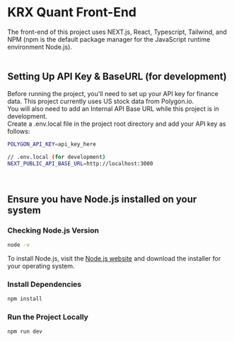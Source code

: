# KRX Quant Front-End
The front-end of this project uses NEXT.js, React, Typescript, Tailwind, and NPM (npm is the default package manager for the JavaScript runtime environment Node.js).
</br>
</br>

## Setting Up API Key & BaseURL (for development)
Before running the project, you'll need to set up your API key for finance data. This project currently uses US stock data from Polygon.io. </br>You will also need to add an Internal API Base URL while this project is in development.
</br>Create a .env.local file in the project root directory and add your API key as follows:

```Bash
POLYGON_API_KEY=api_key_here

// .env.local (for development)
NEXT_PUBLIC_API_BASE_URL=http://localhost:3000
```
</br>

## Ensure you have Node.js installed on your system

### Checking Node.js Version
```Bash
node -v
```

To install Node.js, visit the [Node.js website](https://www.example.com) and download the installer for your operating system.

### Install Dependencies
```Bash
npm install
```

### Run the Project Locally
```Bash
npm run dev
```


